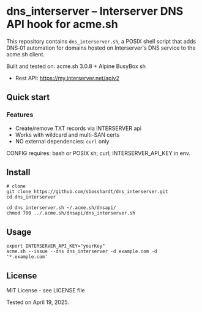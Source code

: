 # dns_interserver – Interserver DNS API hook for acme.sh

This repository contains `dns_interserver.sh`, a POSIX shell script that adds DNS‐01 automation for domains hosted on Interserver's DNS service to the acme.sh client.

Built and tested on: acme.sh 3.0.8 + Alpine BusyBox sh
* Rest API: https://my.interserver.net/apiv2

## Quick start

### Features
* Create/remove TXT records via INTERSERVER api
* Works with wildcard and multi-SAN certs
* NO external dependencies: `curl` only

CONFIG requires: bash or POSIX sh; curl; INTERSERVER_API_KEY in env.

## Install

```
# clone
git clone https://github.com/sbosshardt/dns_interserver.git
cd dns_interserver

cd dns_interserver.sh ~/.acme.sh/dnsapi/
chmod 700 ../.acme.sh/dnsapi/dns_interserver.sh
```

## Usage
```
export INTERSERVER_API_KEY="yourKey"
acme.sh --issue --dns dns_interserver -d example.com -d '*.example.com'
```

## License
MIT License - see LICENSE file

Tested on April 19, 2025.
